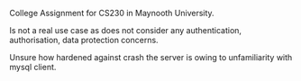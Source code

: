 College Assignment for CS230 in Maynooth University.

Is not a real use case as does not consider any authentication, authorisation, data protection concerns.

Unsure how hardened against crash the server is owing to unfamiliarity with mysql client. 